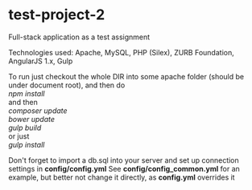 # test-project-2
Full-stack application as a test assignment

Technologies used: Apache, MySQL, PHP (Silex), ZURB Foundation, AngularJS 1.x, Gulp

To run just checkout the whole DIR into some apache folder (should be under document root), and then do   
*npm install*   
and then   
*composer update*   
*bower update*   
*gulp build*   
or just   
*gulp install*   

Don't forget to import a db.sql into your server and set up connection settings in **config/config.yml**
See **config/config_common.yml** for an example, but better not change it directly, as **config.yml** overrides it
